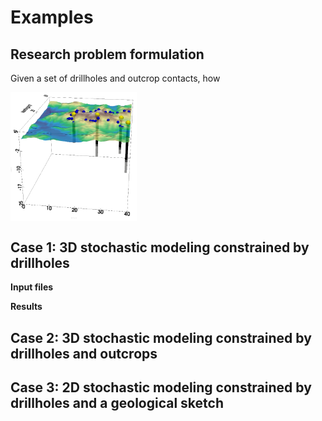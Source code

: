 # Examples

## Research problem formulation

Given a set of drillholes and outcrop contacts, how 

<img src="../docs/images/true_data.png" width=40% align="middle">

## Case 1: 3D stochastic modeling constrained by drillholes



**Input files**

**Results**

## Case 2: 3D stochastic modeling constrained by drillholes and outcrops

## Case 3: 2D stochastic modeling constrained by drillholes and a geological sketch
